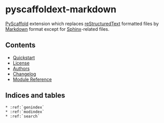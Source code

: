 # pyscaffoldext-markdown

[PyScaffold] extension which replaces [reStructuredText] formatted files
by [Markdown] format except for [Sphinx]-related files.


## Contents

* [Quickstart](readme)
* [License](license)
* [Authors](authors)
* [Changelog](changelog)
* [Module Reference](api/modules)


## Indices and tables

```eval_rst
* :ref:`genindex`
* :ref:`modindex`
* :ref:`search`
```

[PyScaffold]: http://pyscaffold.org
[reStructuredText]: http://www.sphinx-doc.org/en/master/usage/restructuredtext/basics.html
[Markdown]: https://daringfireball.net/projects/markdown/
[Sphinx]: http://www.sphinx-doc.org/
